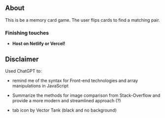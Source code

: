 ## About

This is be a memory card game. The user flips cards to find a matching pair.

### Finishing touches

- **Host on Netlify or Vercel!**

## Disclaimer

Used ChatGPT to:

- remind me of the syntax for Front-end technologies and array manipulations in JavaScript
- Summarize the methods for image comparison from Stack-Overflow and provide a more modern and streamlined approach (?)

- tab icon by Vector Tank (black and no background)
